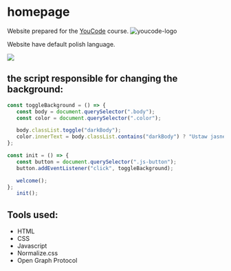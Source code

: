 # homepage

Website prepared for the [YouCode](https://youcode.pl/frontend-developer-od-podstaw/) course.
![youcode-logo](https://youcode.pl/wp-content/uploads/2022/02/youcode-logo-ukraine.png)

Website have default polish language.

![](images/homepage-gif.gif)
## the script responsible for changing the background:

```javascript
const toggleBackground = () => {
   const body = document.querySelector(".body");
   const color = document.querySelector(".color");

   body.classList.toggle("darkBody");
   color.innerText = body.classList.contains("darkBody") ? "Ustaw jasne tło" : "Ustaw ciemne tło";
};

const init = () => {
   const button = document.querySelector(".js-button");
   button.addEventListener("click", toggleBackground);

   welcome();
};
   init();
```

## Tools used:
- HTML
- CSS
- Javascript
- Normalize.css
- Open Graph Protocol